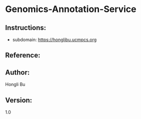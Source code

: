 # Genomics-Annotation-Service
## Instructions:
- subdomain: https://honglibu.ucmpcs.org
## Reference:

## Author:
Hongli Bu

## Version:
1.0
